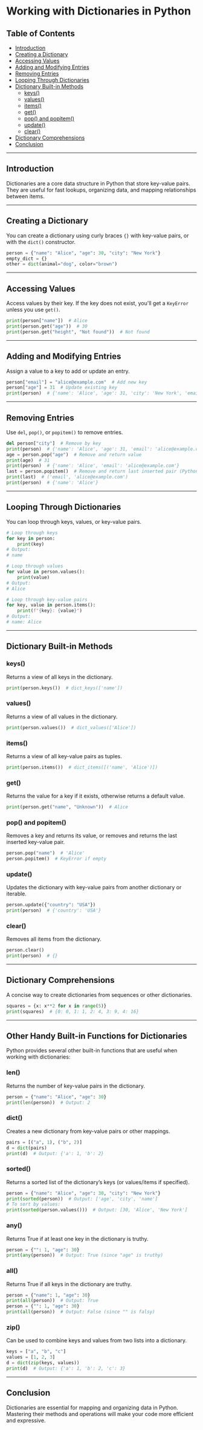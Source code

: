 # Working with Dictionaries in Python

## Table of Contents

- [Introduction](#introduction)
- [Creating a Dictionary](#creating-a-dictionary)
- [Accessing Values](#accessing-values)
- [Adding and Modifying Entries](#adding-and-modifying-entries)
- [Removing Entries](#removing-entries)
- [Looping Through Dictionaries](#looping-through-dictionaries)
- [Dictionary Built-in Methods](#dictionary-built-in-methods)
  - [keys()](#keys)
  - [values()](#values)
  - [items()](#items)
  - [get()](#get)
  - [pop() and popitem()](#pop-and-popitem)
  - [update()](#update)
  - [clear()](#clear)
- [Dictionary Comprehensions](#dictionary-comprehensions)
- [Conclusion](#conclusion)

---

## Introduction

Dictionaries are a core data structure in Python that store key-value pairs. They are useful for fast lookups, organizing data, and mapping relationships between items.

---

## Creating a Dictionary

You can create a dictionary using curly braces `{}` with key-value pairs, or with the `dict()` constructor.

```python
person = {"name": "Alice", "age": 30, "city": "New York"}
empty_dict = {}
other = dict(animal="dog", color="brown")
```

---

## Accessing Values

Access values by their key. If the key does not exist, you'll get a `KeyError` unless you use `get()`.

```python
print(person["name"])  # Alice
print(person.get("age"))  # 30
print(person.get("height", "Not found"))  # Not found
```

---

## Adding and Modifying Entries

Assign a value to a key to add or update an entry.

```python
person["email"] = "alice@example.com"  # Add new key
person["age"] = 31  # Update existing key
print(person)  # {'name': 'Alice', 'age': 31, 'city': 'New York', 'email': 'alice@example.com'}
```

---

## Removing Entries

Use `del`, `pop()`, or `popitem()` to remove entries.

```python
del person["city"]  # Remove by key
print(person)  # {'name': 'Alice', 'age': 31, 'email': 'alice@example.com'}
age = person.pop("age")  # Remove and return value
print(age)  # 31
print(person)  # {'name': 'Alice', 'email': 'alice@example.com'}
last = person.popitem()  # Remove and return last inserted pair (Python 3.7+)
print(last)  # ('email', 'alice@example.com')
print(person)  # {'name': 'Alice'}
```

---

## Looping Through Dictionaries

You can loop through keys, values, or key-value pairs.

```python
# Loop through keys
for key in person:
    print(key)
# Output:
# name

# Loop through values
for value in person.values():
    print(value)
# Output:
# Alice

# Loop through key-value pairs
for key, value in person.items():
    print(f"{key}: {value}")
# Output:
# name: Alice
```

---

## Dictionary Built-in Methods

### keys()

Returns a view of all keys in the dictionary.

```python
print(person.keys())  # dict_keys(['name'])
```

### values()

Returns a view of all values in the dictionary.

```python
print(person.values())  # dict_values(['Alice'])
```

### items()

Returns a view of all key-value pairs as tuples.

```python
print(person.items())  # dict_items([('name', 'Alice')])
```

### get()

Returns the value for a key if it exists, otherwise returns a default value.

```python
print(person.get("name", "Unknown"))  # Alice
```

### pop() and popitem()

Removes a key and returns its value, or removes and returns the last inserted key-value pair.

```python
person.pop("name")  # 'Alice'
person.popitem()  # KeyError if empty
```

### update()

Updates the dictionary with key-value pairs from another dictionary or iterable.

```python
person.update({"country": "USA"})
print(person)  # {'country': 'USA'}
```

### clear()

Removes all items from the dictionary.

```python
person.clear()
print(person)  # {}
```

---

## Dictionary Comprehensions

A concise way to create dictionaries from sequences or other dictionaries.

```python
squares = {x: x**2 for x in range(5)}
print(squares)  # {0: 0, 1: 1, 2: 4, 3: 9, 4: 16}
```

---

## Other Handy Built-in Functions for Dictionaries

Python provides several other built-in functions that are useful when working with dictionaries:

### len()
Returns the number of key-value pairs in the dictionary.
```python
person = {"name": "Alice", "age": 30}
print(len(person))  # Output: 2
```

### dict()
Creates a new dictionary from key-value pairs or other mappings.
```python
pairs = [("a", 1), ("b", 2)]
d = dict(pairs)
print(d)  # Output: {'a': 1, 'b': 2}
```

### sorted()
Returns a sorted list of the dictionary’s keys (or values/items if specified).
```python
person = {"name": "Alice", "age": 30, "city": "New York"}
print(sorted(person))  # Output: ['age', 'city', 'name']
# To sort by values:
print(sorted(person.values()))  # Output: [30, 'Alice', 'New York']
```

### any()
Returns True if at least one key in the dictionary is truthy.
```python
person = {"": 1, "age": 30}
print(any(person))  # Output: True (since "age" is truthy)
```

### all()
Returns True if all keys in the dictionary are truthy.
```python
person = {"name": 1, "age": 30}
print(all(person))  # Output: True
person = {"": 1, "age": 30}
print(all(person))  # Output: False (since "" is falsy)
```

### zip()
Can be used to combine keys and values from two lists into a dictionary.
```python
keys = ["a", "b", "c"]
values = [1, 2, 3]
d = dict(zip(keys, values))
print(d)  # Output: {'a': 1, 'b': 2, 'c': 3}
```

---

## Conclusion

Dictionaries are essential for mapping and organizing data in Python. Mastering their methods and operations will make your code more efficient and expressive.
